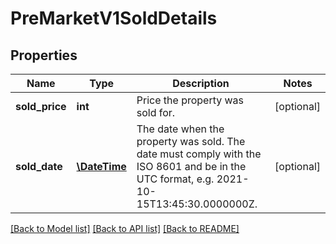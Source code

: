# PreMarketV1SoldDetails

## Properties
Name | Type | Description | Notes
------------ | ------------- | ------------- | -------------
**sold_price** | **int** | Price the property was sold for. | [optional] 
**sold_date** | [**\DateTime**](\DateTime.md) | The date when the property was sold.  The date must comply with the ISO 8601 and be in the UTC format, e.g. 2021-10-15T13:45:30.0000000Z. | [optional] 

[[Back to Model list]](../../README.md#documentation-for-models) [[Back to API list]](../../README.md#documentation-for-api-endpoints) [[Back to README]](../../README.md)

